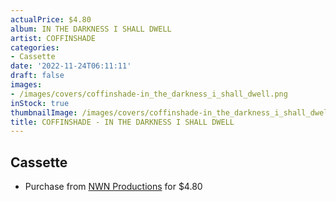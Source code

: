```yaml
---
actualPrice: $4.80
album: IN THE DARKNESS I SHALL DWELL
artist: COFFINSHADE
categories:
- Cassette
date: '2022-11-24T06:11:11'
draft: false
images:
- /images/covers/coffinshade-in_the_darkness_i_shall_dwell.png
inStock: true
thumbnailImage: /images/covers/coffinshade-in_the_darkness_i_shall_dwell-thumb.png
title: COFFINSHADE - IN THE DARKNESS I SHALL DWELL
---
```


## Cassette
* Purchase from [NWN Productions](http://shop.nwnprod.com/index.php?route=product/product&path=73&product_id=10559&sort=pd.name&order=ASC) for $4.80
